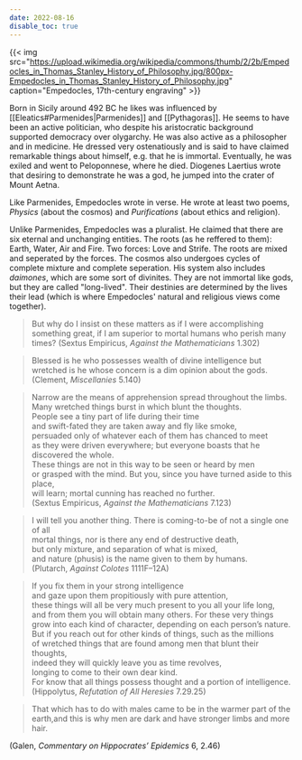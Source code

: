 ```yaml
---
date: 2022-08-16
disable_toc: true
---
```


{{< img src="https://upload.wikimedia.org/wikipedia/commons/thumb/2/2b/Empedocles_in_Thomas_Stanley_History_of_Philosophy.jpg/800px-Empedocles_in_Thomas_Stanley_History_of_Philosophy.jpg" caption="Empedocles, 17th-century engraving" >}}

Born in Sicily around 492 BC he likes was influenced by [[Eleatics#Parmenides|Parmenides]] and [[Pythagoras]]. He seems to have been an active politician, who despite his aristocratic background supported democracy over olygarchy. He was also active as a philosopher and in medicine. He dressed very ostenatiously and is said to have claimed remarkable things about himself, e.g. that he is immortal. Eventually, he was exiled and went to Peloponnese, where he died. Diogenes Laertius wrote that desiring to demonstrate he was a god, he jumped into the crater of Mount Aetna.

Like Parmenides, Empedocles wrote in verse. He wrote at least two poems, *Physics* (about the cosmos) and *Purifications* (about ethics and religion).

Unlike Parmenides, Empedocles was a pluralist. He claimed that there are six eternal and unchanging entities. The roots (as he reffered to them): Earth, Water, Air and Fire. Two forces: Love and Strife. The roots are mixed and seperated by the forces. The cosmos also undergoes cycles of complete mixture and complete seperation. His system also includes *daimones*, which are some sort of divinites. They are not immortal like gods, but they are called "long-lived". Their destinies are determined by the lives their lead (which is where Empedocles' natural and religious views come together).

> But why do I insist on these matters as if I were accomplishing something great, if I am superior to mortal humans who perish many times? (Sextus Empiricus, *Against the Mathematicians* 1.302)

> Blessed is he who possesses wealth of divine intelligence but wretched is he whose concern is a dim opinion about the gods. (Clement, *Miscellanies* 5.140)

> Narrow are the means of apprehension spread throughout the limbs. <br>
Many wretched things burst in which blunt the thoughts. <br>
People see a tiny part of life during their time <br>
and swift-fated they are taken away and fly like smoke, <br>
persuaded only of whatever each of them has chanced to meet <br>
as they were driven everywhere; but everyone boasts that he discovered the whole. <br>
These things are not in this way to be seen or heard by men <br>
or grasped with the mind. But you, since you have turned aside to this place, <br>
will learn; mortal cunning has reached no further. <br>
(Sextus Empiricus, *Against the Mathematicians* 7.123)

>  I will tell you another thing. There is coming-to-be of not a single one of all <br>
mortal things, nor is there any end of destructive death, <br>
but only mixture, and separation of what is mixed, <br>
and nature (phusis) is the name given to them by humans. <br>
(Plutarch, *Against Colotes* 1111F–12A)

> If you fix them in your strong intelligence <br>
and gaze upon them propitiously with pure attention, <br>
these things will all be very much present to you all your life long, <br>
and from them you will obtain many others. For these very things <br>
grow into each kind of character, depending on each person’s nature. <br>
But if you reach out for other kinds of things, such as the millions <br>
of wretched things that are found among men that blunt their thoughts, <br>
indeed they will quickly leave you as time revolves, <br>
longing to come to their own dear kind. <br>
For know that all things possess thought and a portion of intelligence. <br>
(Hippolytus, *Refutation of All Heresies* 7.29.25)

> That which has to do with males came to be in the warmer part of the earth,and this is why men are dark and have stronger limbs and more hair.

(Galen, *Commentary on Hippocrates’ Epidemics* 6, 2.46)
